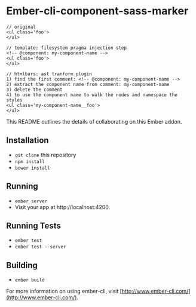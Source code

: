 # Ember-cli-component-sass-marker

```
// original
<ul class='foo'>
</ul>

// template: filesystem pragma injection step
<!-- @component: my-component-name -->
<ul class='foo'>
</ul>

// htmlbars: ast tranform plugin
1) find the first comment: <!-- @component: my-component-name -->
2) extract the component name from comment: my-component-name
3) delete the comment
4) to use the component name to walk the nodes and namespace the styles
<ul class='my-component-name__foo'>
</ul>
```

This README outlines the details of collaborating on this Ember addon.

## Installation

* `git clone` this repository
* `npm install`
* `bower install`

## Running

* `ember server`
* Visit your app at http://localhost:4200.

## Running Tests

* `ember test`
* `ember test --server`

## Building

* `ember build`

For more information on using ember-cli, visit [http://www.ember-cli.com/](http://www.ember-cli.com/).
